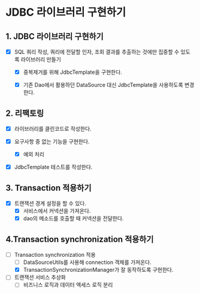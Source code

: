 # JDBC 라이브러리 구현하기

## 1. JDBC 라이브러리 구현하기
- [x] SQL 쿼리 작성, 쿼리에 전달할 인자, 조회 결과를 추출하는 것에만 집중할 수 있도록 라이브러리 만들기
  - [x] 중복제거를 위해 JdbcTemplate을 구현한다.
  - [x] 기존 Dao에서 활용하던 DataSource 대신 JdbcTemplate을 사용하도록 변경한다.


## 2. 리팩토링
- [x] 라이브러리를 클린코드로 작성한다.
- [x] 요구사항 중 없는 기능을 구현한다.
  - [x] 예외 처리
- [x] JdbcTemplate 테스트를 작성한다.


## 3. Transaction 적용하기
- [x] 트랜잭션 경계 설정을 할 수 있다.
  - [x] 서비스에서 커넥션을 가져온다.
  - [x] dao의 메소드를 호출할 때 커넥션을 전달한다.

## 4.Transaction synchronization 적용하기
- [ ] Transaction synchronization 적용
  - [ ] DataSourceUtils를 사용해 connection 객체를 가져온다.
  - [x] TransactionSynchronizationManager가 잘 동작하도록 구현한다.
- [ ] 트랜잭션 서비스 추상화
  - [ ] 비즈니스 로직과 데이터 액세스 로직 분리
